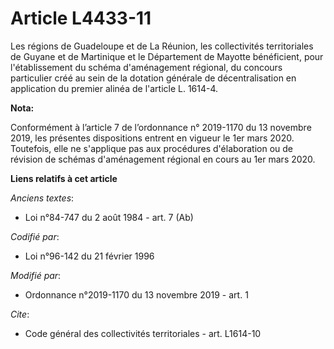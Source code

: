 # Article L4433-11

Les régions de Guadeloupe et de La Réunion, les collectivités territoriales de Guyane et de Martinique et le Département de
Mayotte bénéficient, pour l'établissement du schéma d'aménagement régional, du concours particulier créé au sein de la
dotation générale de décentralisation en application du premier alinéa de l'article L. 1614-4.

**Nota:**

Conformément à l’article 7 de l’ordonnance n° 2019-1170 du 13 novembre 2019, les présentes dispositions entrent en vigueur le
1er mars 2020. Toutefois, elle ne s'applique pas aux procédures d'élaboration ou de révision de schémas d'aménagement
régional en cours au 1er mars 2020.

**Liens relatifs à cet article**

_Anciens textes_:

  - Loi n°84-747 du 2 août 1984 - art. 7 (Ab)

_Codifié par_:

  - Loi n°96-142 du 21 février 1996

_Modifié par_:

  - Ordonnance n°2019-1170 du 13 novembre 2019 - art. 1

_Cite_:

  - Code général des collectivités territoriales - art. L1614-10
